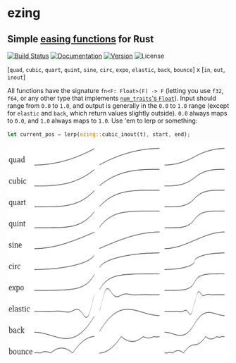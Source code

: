 # ezing

## Simple [easing functions](http://easings.net/) for Rust

[![Build Status](https://travis-ci.org/michaelfairley/ezing.svg?branch=master)](https://travis-ci.org/michaelfairley/ezing)
[![Documentation](https://docs.rs/ezing/badge.svg)](https://docs.rs/ezing)
[![Version](https://img.shields.io/crates/v/ezing.svg)](https://crates.io/crates/ezing)
![License](https://img.shields.io/crates/l/ezing.svg)

[`quad`, `cubic`, `quart`, `quint`, `sine`, `circ`, `expo`, `elastic`, `back`, `bounce`] x [`in`, `out`, `inout`]

All functions have the signature `fn<F: Float>(F) -> F` (letting you use `f32`, `f64`, or any other type that implements [`num_traits`'s `Float`](https://docs.rs/num-traits/0.2.0/num_traits/float/trait.Float.html)). Input should range from `0.0` to `1.0`, and output is generally in the `0.0` to `1.0` range (except for `elastic` and `back`, which return values slightly outside). `0.0` always maps to `0.0`, and `1.0` always maps to `1.0`.
Use 'em to lerp or something:
```rust
let current_pos = lerp(ezing::cubic_inout(t), start, end);
```

![](demo.png)
